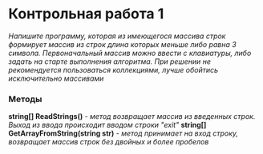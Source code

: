 # Контрольная работа 1

_Напишите программу, которая из имеющегося массива строк формирует массив из строк длина которых меньше либо равна 3 символа. Первоначальный массив можно ввести с клавиатуры, либо задать на старте выполнения алгоритма. При решении не рекомендуется пользоваться коллекциями, лучше обойтись исключительно массивами_

### Методы
**string[] ReadStrings()** - _метод возвращает массив из введенных строк. Выход из ввода происходит вводом строки "exit"_
**string[] GetArrayFromString(string str)** - _метод принимает на вход строку, возвращает массив строк без двойных и более пробелов_
